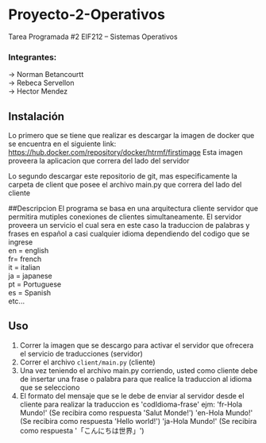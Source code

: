 # Proyecto-2-Operativos
Tarea Programada #2 EIF212 – Sistemas Operativos
### Integrantes: 
-> Norman Betancourtt  <br />
-> Rebeca Servellon <br />
-> Hector Mendez <br />

## Instalación
Lo primero que se tiene que realizar es descargar la imagen de docker que se encuentra en el siguiente 
link: <a> https://hub.docker.com/repository/docker/htrmf/firstimage </a>
Esta imagen proveera la aplicacion que correra del lado del servidor

Lo segundo descargar este repositorio de git, mas especificamente la carpeta de client que posee el archivo main.py que correra del lado del cliente

##Descripcion
El programa se basa en una arquitectura cliente servidor que permitira mutiples conexiones de clientes simultaneamente.
El servidor proveera un servicio el cual sera en este caso la traduccion de palabras y frases en español a casi cualquier idioma dependiendo del 
codigo que se ingrese <br />
en = english <br />
fr= french <br />
it = italian <br />
ja = japanese <br />
pt = Portuguese <br />
es = Spanish <br />
etc...

## Uso
1) Correr la imagen que se descargo para activar el servidor que ofrecera el servicio de traducciones (servidor)
2) Correr el archivo `client/main.py`    (cliente)
3) Una vez teniendo el archivo main.py corriendo, usted como cliente debe de insertar una frase o palabra para que realice la traduccion al idioma
que se selecciono
4) El formato del mensaje que se le debe de enviar al servidor desde el cliente para realizar la traduccion es 'codIdioma-frase'
ejm: 
'fr-Hola Mundo!'  (Se recibira como respuesta 'Salut Monde!')
'en-Hola Mundo!'  (Se recibira como respuesta 'Hello world!')
'ja-Hola Mundo!'  (Se recibira como respuesta '「こんにちは世界」')
